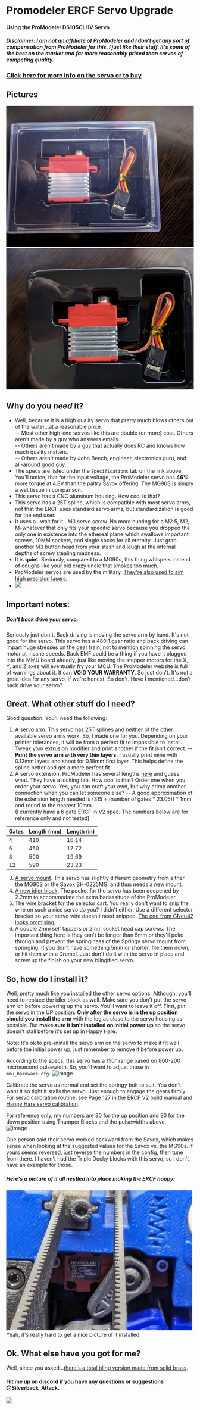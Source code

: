 
# Promodeler ERCF Servo Upgrade
#### Using the ProModeler DS105CLHV Servo  
##### Disclaimer: I am not an affiliate of ProModeler and I don't get any sort of compensation from ProModeler for this. I just like their stuff. It's some of the best on the market and far more reasonably priced than servos of competing quality.
### [Click here for more info on the servo or to buy](https://www.promodeler.com/DS105CLHV)

## Pictures
![In the box.jpg](https://github.com/IRTrail/ERCF_Servo_Upgrade/blob/main/images/In%20the%20box.jpg?raw=true)
![Open Box.jpg](https://github.com/IRTrail/ERCF_Servo_Upgrade/blob/main/images/Open%20Box.jpg?raw=true)
## Why do you *need* it?  
- Well, because it is a high quality servo that pretty much blows others out of the water...at a reasonable price.  
-- Most other high-end servos like this are double (or more) cost. Others aren't made by a guy who answers emails.  
-- Others aren't made by a guy that actually does RC and knows how much quality matters.  
-- Others aren't made by John Beech, engineer, electronics guru, and all-around good guy.  
- The specs are listed under the `Specifications` tab on the link above. You'll notice, that for the input voltage, the ProModeler servo has **46%** more torque at 4.8V than the paltry Savox offering. The MG90S is simply a wet tissue in comparison.  
- This servo has a CNC aluminum housing. How cool is that?  
- This servo has a 25T spline, which is compatible with most servo arms, not that the ERCF uses standard servo arms, but standardization is good for the end user.  
- It uses a...wait for it...M3 servo screw. No more hunting for a M2.5, M2, M-whatever that only fits your specific servo because you dropped the only one in existence into the ethereal plane which swallows important screws, 10MM sockets, and single socks for all eternity. Just grab another M3 button head from your stash and laugh at the infernal depths of screw stealing madness.  
- It is **quiet**. Seriously, compared to a MG90s, this thing whispers instead of coughs like your old crazy uncle that smokes too much.
- ProModeler servos are used by the military. [They're also used to aim high precision lasers.](https://www.promodeler.com/profiles/NPL-ProModeler-and-steering-lasers)  
- ![](https://i.makeagif.com/media/8-09-2015/4F7n75.gif) 
## Important notes:
##### Don't back drive your servo.
Seriously just don't. Back driving is moving the servo arm by hand. It's not good for the servo. This servo has a 480:1 gear ratio and back driving can impart huge stresses on the gear train, not to mention spinning the servo motor at insane speeds. Back EMF could be a thing if you have it plugged into the MMU board already, just like moving the stepper motors for the X, Y, and Z axes will eventually fry your MCU.
The ProModeler website is full of warnings about it. It can **VOID YOUR WARRANTY**. So just don't. It's not a great idea for any servo, if we're honest. So don't. Have I mentioned...don't back drive your servo?
## Great. What other stuff do I need?
Good question. You'll need the following:
1) [A servo arm](STL/Servo%20Arm%20ProModeler.STL). This servo has 25T splines and neither of the other available servo arms work. So, I made one for you. Depending on your printer tolerances, it will be from a perfect fit to impossible to install. Tweak your extrusion modifier and print another if the fit isn't correct.
-- **Print the servo arm with very thin layers**. I usually print mine with 0.12mm layers and shoot for 0.18mm first layer. This helps define the spline better and get a more perfect fit.
2) A servo extension. ProModeler has several lengths [here](https://www.promodeler.com/extensions) and guess what. They have a locking tab. How cool is that? Order one when you order your servo. Yes, you can craft your own, but why crimp another connection when you can let someone else?
-- A good approximation of the extension length needed is (315 + (number of gates * 23.05)) * 1mm and round to the nearest 10mm.  
(I currently have a 6 gate ERCF in V2 spec. The numbers below are for reference only and not tested)

| Gates | Length (mm) | Length (in) |
|-------|-------------|-------------|
| 4     | 410         | 16.14       |
| 6     | 450         | 17.72       |
| 8     | 500         | 19.69       |
| 12    | 590         | 23.23       |

3) [A servo mount](STL/Servo%20Mount%20Promodeler.STL). This servo has slightly different geometry from either the MG90S or the Savox SH-0225MG, and thus needs a new mount.
4) [A new idler block](STL/Linear%20Axis%20Idler%20Block%20ProModeler.STL). The pocket for the servo has been deepened by 2.2mm to accommodate the extra badassitude of the ProModeler.
5) The wire bracket for the selector cart. You really don't want to snip the wire on such a nice servo do you? I didn't either. Use a different selector bracket so your servo wire doesn't need snipped. [The one from GNeu42 looks promising.](https://github.com/Enraged-Rabbit-Community/ERCF_v2/tree/master/User_Mods/Gneu42/Selector_Drag_chain_Anchor_with_servo_connectors) 
6) A couple 2mm self tappers or 2mm socket head cap screws. The important thing here is they can't be longer than 5mm or they'll poke through and prevent the springiness of the Springy servo mount from springing. If you don't have something 5mm or shorter, file them down, or hit them with a Dremel. Just don't do it with the servo in place and screw up the finish on your new blingified servo.
## So, how do I install it?
Well, pretty much like you installed the other servo options. Although, you'll need to replace the idler block as well. Make sure you don't put the servo arm on before powering up the servo. You'll want to leave it off. FIrst, put the servo in the UP position. **Only after the servo is in the up position should you install the arm** with the leg as close to the servo housing as possible. But **make sure it isn't installed on initial power up** so the servo doesn't stall before it's set up in Happy Hare.

Note: It's ok to pre-install the servo arm on the servo to make it fit well before the initial power up, just remember to remove it before power up.  

According to the specs, this servo has a 150° range based on 800-200 microsecond pulsewidth. So, you'll want to adjust those in `mmu_hardware.cfg`.
![image](https://github.com/IRTrail/ERCF_Servo_Upgrade/assets/53546870/0aa39d75-b85b-4ac4-a3d6-adae336fc721)  

Calibrate the servo as normal and set the springy bolt to suit. You don't want it so tight it stalls the servo. Just enough to engage the gears firmly. For servo calibration routine, see [Page 127 in the ERCF V2 build manual](https://github.com/IRTrail/ERCF_v2/blob/master/Documentation/ERCF_v2_Manual.pdf)  and [Happy Hare servo calibration](https://github.com/moggieuk/Happy-Hare/blob/main/doc/calibration.md#step-2-calibrate-your-servo).  

For reference only, my numbers are 30 for the up position and 90 for the down position using Thumper Blocks and the pulsewidths above.  
![image](https://github.com/IRTrail/ERCF_Servo_Upgrade/assets/53546870/e148c905-e77a-435a-b3e0-d8381d9c84d0)  

One person said their servo worked backward from the Savox, which makes sense when looking at the suggested values for the Savox vs. the MG90s. If yours seems reversed, just reverse the numbers in the config, then tune from there.
I haven't had the Triple Decky blocks with this servo, so I don't have an example for those.

##### Here's a picture of it all nestled into place making the ERCF happy:
![Installed.jpg](https://github.com/IRTrail/ERCF_Servo_Upgrade/blob/main/images/Installed.jpg?raw=true)  
Yeah, it's really hard to get a nice picture of it installed.
## Ok. What else have you got for me?
Well, since you asked...[there's a total bling version made from solid brass](https://www.promodeler.com/DS125CLHV-BM).

#### Hit me up on discord if you have any questions or suggestions @Silverback_Attack.

![](https://c.tenor.com/TrLN3mH8oAkAAAAd/tenor.gif)
